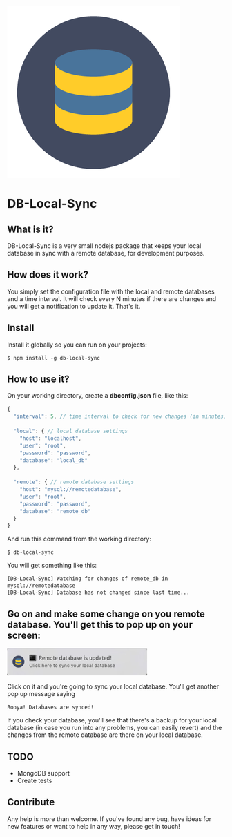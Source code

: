 ![DB-Local-Sync](assets/img/logo.png)
# DB-Local-Sync
## What is it?
DB-Local-Sync is a very small nodejs package that keeps your local database in sync with a remote database, for development purposes.

## How does it work?
You simply set the configuration file with the local and remote databases and a time interval. It will check every N minutes if there are changes and you will get a notification to update it. That's it. 

## Install
Install it globally so you can run on your projects:
```
$ npm install -g db-local-sync
```

## How to use it?
On your working directory, create a **dbconfig.json** file, like this:
```js
{
  "interval": 5, // time interval to check for new changes (in minutes)
  
  "local": { // local database settings
    "host": "localhost",
    "user": "root",
    "password": "password",
    "database": "local_db"
  },
  
  "remote": { // remote database settings
    "host": "mysql://remotedatabase",
    "user": "root",
    "password": "password",
    "database": "remote_db"
  }
}
```

And run this command from the working directory:

```
$ db-local-sync
```

You will get something like this:
```
[DB-Local-Sync] Watching for changes of remote_db in mysql://remotedatabase
[DB-Local-Sync] Database has not changed since last time...
```

Go on and make some change on you remote database. You'll get this to pop up on your screen:
-
![Screenshot](screenshot.jpg)

Click on it and you're going to sync your local database. You'll get another pop up message saying

```
Booya! Databases are synced!
```

If you check your database, you'll see that there's a backup for your local database (in case you run into any problems, you can easily revert) and the changes from the remote database are there on your local database.

## TODO
- MongoDB support
- Create tests

## Contribute
Any help is more than welcome. If you've found any bug, have ideas for new features or want to help in any way, please get in touch!
